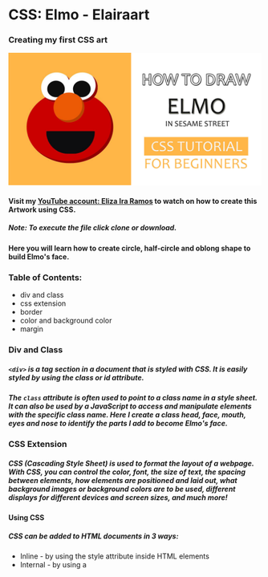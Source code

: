 # CSS: Elmo - Elairaart
### Creating my first CSS art 

![GitHub Logo](/images/ELMO-THUMBNAIL-DONE.jpg)
#### Visit my [YouTube account: Eliza Ira Ramos](https://www.youtube.com/watch?v=cOJLHknths8) to watch on how to create this Artwork using CSS.


##### Note: To execute the file click clone or download.
#### Here you will learn how to create circle, half-circle and oblong shape to build Elmo's face.


### Table of Contents:
* div and class
* css extension
* border
* color and background color
* margin


### Div and Class
##### `<div>` is a tag section in a document that is styled with CSS. It is easily styled by using the class or id attribute.
##### The `class` attribute is often used to point to a class name in a style sheet. It can also be used by a JavaScript to access and manipulate elements with the specific class name. Here I create a class head, face, mouth, eyes and nose to identify the parts I add to become Elmo's face. 

### CSS Extension 
##### CSS (Cascading Style Sheet) is used to format the layout of a webpage. With CSS, you can control the color, font, the size of text, the spacing between elements, how elements are positioned and laid out, what background images or background colors are to be used, different displays for different devices and screen sizes, and much more!

#### Using CSS

##### CSS can be added to HTML documents in 3 ways:
* Inline - by using the style attribute inside HTML elements
* Internal - by using a <style> element in the <head> section
* External - by using a <link> element to link to an external CSS file

##### Here I use external CSS `<link rel="stylesheet" href="css/elmo-style.css">` to call the CSS file I created outside the index.html file.

### CSS Border
##### Add `border: 5px solid #0d0d0e;` to your CSS class/id to add border. `5px` is the thickness of the border you want to add. `solid` is a straight line, you can use dotted, dashed and others. `#000`is the color of your border.

### Color
##### `color`and `background-color`are not the same. When you declare it in text, `color` can change the color of the text. `background-color`can use to change the whole color in the page or in the shapes.

### Margin
#### In CSS margins can be use to adjust the position. Declare `margin-right` or `right`, `margin-left` or `left`, `margin-bottom` or `margin-top` to change position.
